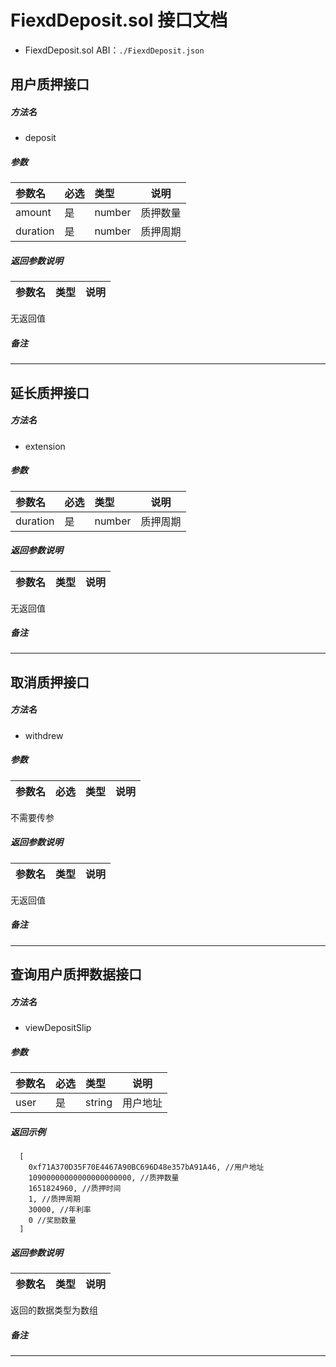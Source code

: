 # FiexdDeposit.sol 接口文档

- FiexdDeposit.sol ABI：`./FiexdDeposit.json`

## 用户质押接口

##### 方法名
- deposit

##### 参数

|参数名|必选|类型|说明|
|:----    |:---|:----- |-----   |
|amount |是  |number |质押数量   |
|duration |是  |number |质押周期   |




##### 返回参数说明 

|参数名|类型|说明|
|:-----  |:-----|-----                           |
无返回值

##### 备注 

- --


## 延长质押接口

##### 方法名
- extension

##### 参数

|参数名|必选|类型|说明|
|:----    |:---|:----- |-----   |
|duration |是  |number |质押周期   |



##### 返回参数说明 

|参数名|类型|说明|
|:-----  |:-----|-----                           |
无返回值

##### 备注 

- --

## 取消质押接口

##### 方法名
- withdrew

##### 参数

|参数名|必选|类型|说明|
|:----    |:---|:----- |-----   |
不需要传参



##### 返回参数说明 

|参数名|类型|说明|
|:-----  |:-----|-----                           |
无返回值

##### 备注 

- --

## 查询用户质押数据接口

##### 方法名
- viewDepositSlip

##### 参数

|参数名|必选|类型|说明|
|:----    |:---|:----- |-----   |
|user|是|string|用户地址|

##### 返回示例
``` 
  [
    0xf71A370D35F70E4467A90BC696D48e357bA91A46, //用户地址
    10900000000000000000000, //质押数量
    1651824960, //质押时间
    1, //质押周期
    30000, //年利率
    0 //奖励数量
  ]
```

##### 返回参数说明 

|参数名|类型|说明|
|:-----  |:-----|-----                           |
返回的数据类型为数组


##### 备注 

- --
